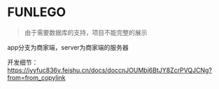 # FUNLEGO
> 由于需要数据库的支持，项目不能完整的展示

app分支为商家端，server为商家端的服务器

开发细节：https://iyyfuc836v.feishu.cn/docs/doccnJOUMbj6BtJY8ZcrPVQJCNg?from=from_copylink

